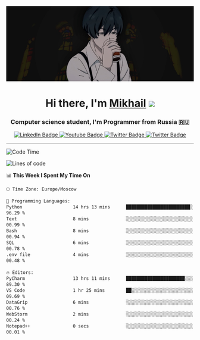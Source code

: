 <div>
  <div align="center">
    <img src="img/banner.jpg"/>
    <h1 align="center">Hi there, I'm <a href="https://github.com/Angeloffy" target="_blank">Mikhail</a> 
    <img src="https://github.com/blackcater/blackcater/raw/main/images/Hi.gif" height="32"/></h1>
  </div>

  <h3 align="center">Computer science student, I'm Programmer from Russia 🇷🇺</h3>
  <div id="badges" align="center">
    <a href="https://t.me/angeloffy">
      <img src="https://img.shields.io/badge/Telegram-2CA5E0?style=for-the-badge&logo=telegram&logoColor=white" alt="LinkedIn Badge"/>
    </a>
    <a href="https://www.youtube.com/channel/UCEL3-LeG0U1_2Ji9XXcPhkQ">
      <img src="https://img.shields.io/badge/YouTube-red?style=for-the-badge&logo=youtube&logoColor=white" alt="Youtube Badge"/>
    </a>
    <a href="mailto:angeloffy.work@gmail.com">
      <img src="https://img.shields.io/badge/Gmail-D14836?style=for-the-badge&logo=gmail&logoColor=white" alt="Twitter Badge"/>
    </a>
    <a href="https://discordapp.com/users/949624873649582121">
      <img src="https://img.shields.io/badge/Discord-7289DA?style=for-the-badge&logo=discord&logoColor=white" alt="Twitter Badge"/>
    </a>
</div>
 
 <hr style="height:1px; color:black; background-color:gray"> 
  
<!--START_SECTION:waka-->
![Code Time](http://img.shields.io/badge/Code%20Time-229%20hrs%2045%20mins-blue)

![Lines of code](https://img.shields.io/badge/From%20Hello%20World%20I%27ve%20Written-35.6%20thousand%20lines%20of%20code-blue)

📊 **This Week I Spent My Time On** 

```text
🕑︎ Time Zone: Europe/Moscow

💬 Programming Languages: 
Python                   14 hrs 13 mins      ████████████████████████░   96.29 % 
Text                     8 mins              ░░░░░░░░░░░░░░░░░░░░░░░░░   00.99 % 
Bash                     8 mins              ░░░░░░░░░░░░░░░░░░░░░░░░░   00.94 % 
SQL                      6 mins              ░░░░░░░░░░░░░░░░░░░░░░░░░   00.78 % 
.env file                4 mins              ░░░░░░░░░░░░░░░░░░░░░░░░░   00.48 % 

🔥 Editors: 
PyCharm                  13 hrs 11 mins      ██████████████████████░░░   89.30 % 
VS Code                  1 hr 25 mins        ██░░░░░░░░░░░░░░░░░░░░░░░   09.69 % 
DataGrip                 6 mins              ░░░░░░░░░░░░░░░░░░░░░░░░░   00.76 % 
WebStorm                 2 mins              ░░░░░░░░░░░░░░░░░░░░░░░░░   00.24 % 
Notepad++                0 secs              ░░░░░░░░░░░░░░░░░░░░░░░░░   00.01 % 
```


<!--END_SECTION:waka-->
